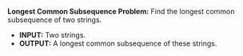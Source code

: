 **Longest Common Subsequence Problem:** Find the longest common subsequence of two strings. 
- **INPUT:** Two strings.
- **OUTPUT:** A longest common subsequence of these strings.
